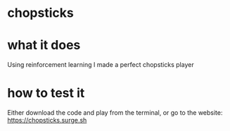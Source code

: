 # chopsticks

# what it does
Using reinforcement learning I made a perfect chopsticks player

# how to test it
Either download the code and play from the terminal, or go to the website: <a href="https://chopsticks.surge.sh">https://chopsticks.surge.sh</a>
